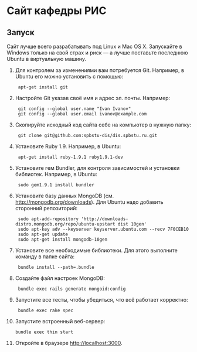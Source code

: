 # Сайт кафедры РИС

## Запуск

Сайт лучше всего разрабатывать под Linux и Mac OS X. Запускайте в Windows только
на свой страх и риск — а лучше поставьте последнюю Ubuntu в виртуальную машину.

1. Для контролем за изменениями вам потребуется Git. Например, в Ubuntu его
   можно установить с помощью:
   
        apt-get install git
   
2. Настройте Git указав своё имя и адрес эл. почты. Например:
   
        git config --global user.name "Ivan Ivanov"
        git config --global user.email ivanov@example.com
   
3. Скопируйте исходный код сайта себе на компьютер в нужную папку:
   
        git clone git@github.com:spbstu-dis/dis.spbstu.ru.git

4. Установите Ruby 1.9. Например, в Ubuntu:
   
        apt-get install ruby-1.9.1 ruby1.9.1-dev
   
5. Установите гем Bundler, для контроля зависимостей и установки библиотек.
   Например, в Ubuntu:
   
        sudo gem1.9.1 install bundler
   
6. Установите базу данных MongoDB (см. <http://mongodb.org/downloads>). Для
   Ubuntu надо добавить сторонний репозиторий:
   
        sudo apt-add-repository 'http://downloads-distro.mongodb.org/repo/ubuntu-upstart dist 10gen'
        sudo apt-key adv --keyserver keyserver.ubuntu.com --recv 7F0CEB10
        sudo apt-get update
        sudo apt-get install mongodb-10gen
   
7. Установите все необходимые библиотеки. Для этого выполните команду в папке
   сайта:
   
        bundle install --path=.bundle
   
8. Создайте файл настроек MongoDB:
   
        bundle exec rails generate mongoid:config

9. Запустите все тесты, чтобы убедиться, что всё работает корректно:
   
        bundle exec rake spec
   
10. Запустите встроенный веб-сервер:
   
        bundle exec thin start
   
11. Откройте в браузере <http://localhost:3000>.
